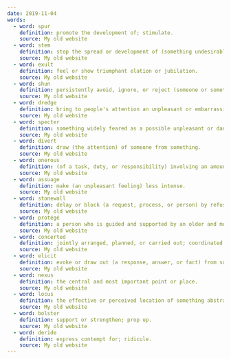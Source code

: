 ```yaml
---
date: 2019-11-04
words:
  - word: spur
    definition: promote the development of; stimulate.
    source: My old website
  - word: stem
    definition: stop the spread or development of (something undesirable).
    source: My old website
  - word: exult
    definition: feel or show triumphant elation or jubilation.
    source: My old website
  - word: shun
    definition: persistently avoid, ignore, or reject (someone or something) through antipathy or caution.
    source: My old website
  - word: dredge
    definition: bring to people's attention an unpleasant or embarrassing fact or incident that had been forgotten.
    source: My old website
  - word: specter
    definition: something widely feared as a possible unpleasant or dangerous occurrence.
    source: My old website
  - word: divert
    definition: draw (the attention) of someone from something.
    source: My old website
  - word: onerous
    definition: (of a task, duty, or responsibility) involving an amount of effort and difficulty that is oppressively burdensome.
    source: My old website
  - word: assuage
    definition: make (an unpleasant feeling) less intense.
    source: My old website
  - word: stonewall
    definition: delay or block (a request, process, or person) by refusing to answer questions or by giving evasive replies, especially in politics.
    source: My old website
  - word: protégé
    definition: a person who is guided and supported by an older and more experienced or influential person.
    source: My old website
  - word: concerted
    definition: jointly arranged, planned, or carried out; coordinated.
    source: My old website
  - word: elicit
    definition: evoke or draw out (a response, answer, or fact) from someone in reaction to one's own actions or questions.
    source: My old website
  - word: nexus
    definition: the central and most important point or place.
    source: My old website
  - word: locus
    definition: the effective or perceived location of something abstract.
    source: My old website
  - word: bolster
    definition: support or strengthen; prop up.
    source: My old website
  - word: deride
    definition: express contempt for; ridicule.
    source: My old website
---
```

